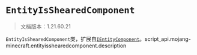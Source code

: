 # `EntityIsShearedComponent`

> 文档版本：1.21.60.21

`EntityIsShearedComponent`类，扩展自[`IEntityComponent`](./ientitycomponent.md)。script_api.mojang-minecraft.entityisshearedcomponent.description
